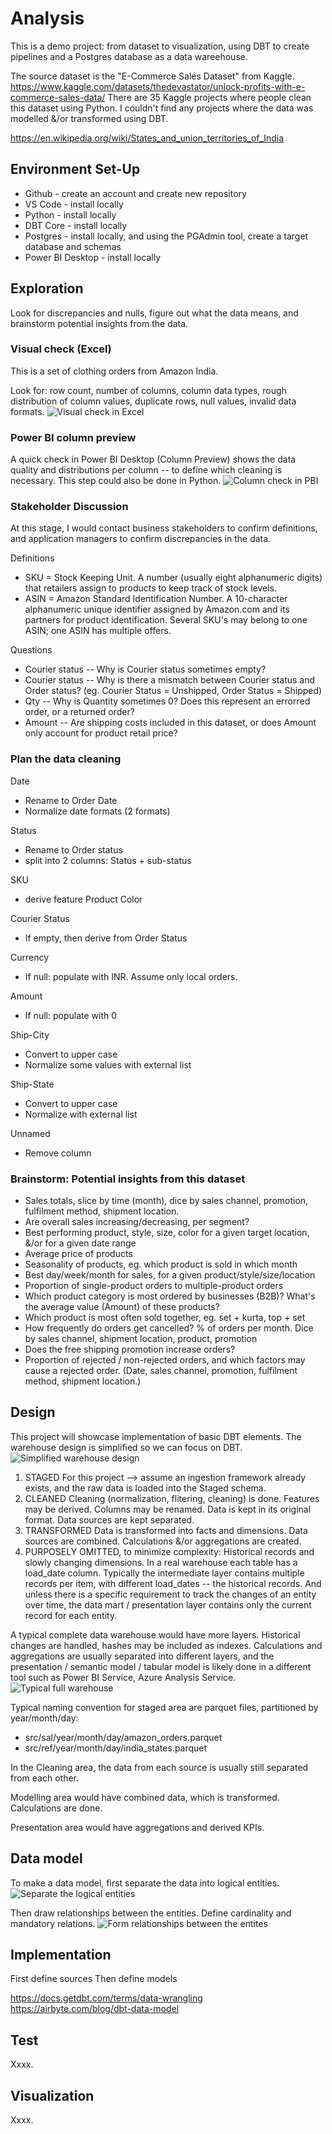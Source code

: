 # Analysis
This is a demo project: from dataset to visualization, using DBT to create pipelines and a Postgres database as a data wareehouse.



The source dataset is the "E-Commerce Sales Dataset" from Kaggle.
https://www.kaggle.com/datasets/thedevastator/unlock-profits-with-e-commerce-sales-data/ 
There are 35 Kaggle projects where people clean this dataset using Python. I couldn't find any projects where the data was modelled &/or transformed using DBT.

https://en.wikipedia.org/wiki/States_and_union_territories_of_India



## Environment Set-Up
* Github - create an account and create new repository
* VS Code - install locally
* Python - install locally
* DBT Core - install locally
* Postgres - install locally, and using the PGAdmin tool, create a target database and schemas
* Power BI Desktop - install locally


## Exploration
Look for discrepancies and nulls, figure out what the data means, and brainstorm potential insights from the data.

### Visual check (Excel)
This is a set of clothing orders from Amazon India.

Look for: row count, number of columns, column data types, rough distribution of column values, duplicate rows, null values, invalid data formats.
<img src="/assets/Excel_visual_check.png" alt="Visual check in Excel"/>

### Power BI column preview
A quick check in Power BI Desktop (Column Preview) shows the data quality and distributions per column -- to define which cleaning is necessary. This step could also be done in Python.
<img src="/assets/PBI_Column_Preview.png" alt="Column check in PBI"/>

### Stakeholder Discussion
At this stage, I would contact business stakeholders to confirm definitions, and application managers to confirm discrepancies in the data.

Definitions
* SKU = Stock Keeping Unit. A number (usually eight alphanumeric digits) that retailers assign to products to keep track of stock levels.
* ASIN = Amazon Standard Identification Number. A 10-character alphanumeric unique identifier assigned by Amazon.com and its partners for product identification.
Several SKU's may belong to one ASIN; one ASIN has multiple offers.

Questions
* Courier status -- Why is Courier status sometimes empty?
* Courier status -- Why is there a mismatch between Courier status and Order status? (eg. Courier Status = Unshipped, Order Status = Shipped)
* Qty -- Why is Quantity sometimes 0? Does this represent an errorred order, or a returned order?
* Amount -- Are shipping costs included in this dataset, or does Amount only account for product retail price?


### Plan the data cleaning

Date
* Rename to Order Date
* Normalize date formats (2 formats)

Status
* Rename to Order status
* split into 2 columns: Status + sub-status

SKU
* derive feature Product Color

Courier Status
* If empty, then derive from Order  Status

Currency
* If null: populate with INR. Assume only local orders.

Amount
* If null: populate with 0

Ship-City
* Convert to upper case
* Normalize some values with external list

Ship-State
* Convert to upper case
* Normalize with external list

Unnamed
* Remove column


### Brainstorm: Potential insights from this dataset
* Sales totals, slice by time (month), dice by sales channel, promotion, fulfilment method, shipment location.
* Are overall sales increasing/decreasing, per segment?
* Best performing product, style, size, color for a given target location, &/or for a given date range
* Average price of products
* Seasonality of products, eg. which product is sold in which month
* Best day/week/month for sales, for a given product/style/size/location
* Proportion of single-product orders to multiple-product orders
* Which product category is most ordered by businesses (B2B)? What's the average value (Amount) of these products?
* Which product is most often sold together, eg. set + kurta, top + set
* How frequently do orders get cancelled? % of orders per month. Dice by sales channel, shipment location, product, promotion
* Does the free shipping promotion increase orders?
* Proportion of rejected / non-rejected orders, and which factors may cause a rejected order. (Date, sales channel, promotion, fulfilment method, shipment location.)



## Design
This project will showcase implementation of basic DBT elements. The warehouse design is simplified so we can focus on DBT.
<img src="/assets/Design.This_demo.png" alt="Simplified warehouse design"/>

1. STAGED
For this project --> assume an ingestion framework already exists, and the raw data is loaded into the Staged schema.
2. CLEANED
Cleaning (normalization, flitering, cleaning) is done. Features may be derived. Columns may be renamed. Data is kept in its original format. Data sources are kept separated.
3. TRANSFORMED
Data is transformed into facts and dimensions. Data sources are combined. Calculations &/or aggregations are created.
4. PURPOSELY OMITTED, to minimize complexity:
Historical records and slowly changing dimensions. In a real warehouse each table has a load_date column. Typically the intermediate layer contains multiple records per item, with different load_dates -- the historical records. And unless there is a specific requirement to track the changes of an entity over time, the data mart / presentation layer contains only the current record for each entity.


A typical complete data warehouse would have more layers. Historical changes are handled, hashes may be included as indexes. Calculations and aggregations are usually separated into different layers, and the presentation / semantic model / tabular model is likely done in a different tool such as Power BI Service, Azure Analysis Service.
<img src="/assets/Design.Typical_warehouse.png" alt="Typical full warehouse"/>

Typical naming convention for staged area are parquet files, partitioned by year/month/day:
* src/sal/year/month/day/amazon_orders.parquet
* src/ref/year/month/day/india_states.parquet

In the Cleaning area, the data from each source is usually still separated from each other.

Modelling area would have combined data, which is transformed. Calculations are done.

Presentation area would have aggregations and derived KPIs.


## Data model
To make a data model, first separate the data into logical entities.
<img src="/assets/separate_logical_entities.png" alt="Separate the logical entities"/>

Then draw relationships between the entities.
Define cardinality and mandatory relations.
<img src="/assets/data_model_complete.png" alt="Form relationships between the entites"/>



## Implementation
First define sources
Then define models

https://docs.getdbt.com/terms/data-wrangling
https://airbyte.com/blog/dbt-data-model


## Test
Xxxx.


## Visualization
Xxxx.


